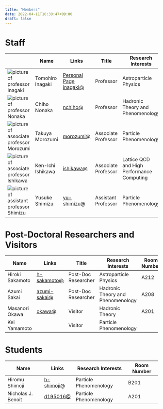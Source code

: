 ```yaml
---
title: "Members"
date: 2022-04-11T16:30:47+09:00
draft: false
---
```


<!--more-->
# Staff
| | Name | Links | Title | Research Interests | Room Number |
| --- | ---- | ---- | ---- | ---- | ---- |
| ![picture of professor Inagaki](imgs/staff/inagaki2_2009.JPG) | Tomohiro Inagaki | [Personal Page](https://home.hiroshima-u.ac.jp/inagaki/) [inagaki@](mailto:inagaki@hiroshima-u.ac.jp) | Professor | Astroparticle Physics | Media Center |
| ![picture of professor Nonaka](imgs/staff/nonaka.JPG) | Chiho Nonaka | [nchiho@](mailto:nchiho@hiroshima-u.ac.jp) | Professor | Hadronic Theory and Phenomenology | A204 |
| ![picture of associate professor Morozumi](imgs/staff/morozumi.JPG) | Takuya Morozumi | [morozumi@](mailto:morozumi@hiroshima-u.ac.jp) | Associate Professor | Particle Phenomenology | A202 |
| ![picture of associate professor Ishikawa](imgs/staff/ishikawa_20210104.JPG) | Ken-Ichi Ishikawa | [ishikawa@](mailto:ishikawa@hiroshima-u.ac.jp) | Associate Professor | Lattice QCD and High Performance Computing | A203 |
| ![picture of assistant professor Shimizu](imgs/staff/YusukeShimizu_trim.jpg) | Yusuke Shimizu | [yu-shimizu@](mailto:yu-shimizu@hiroshima-u.ac.jp) | Assistant Professor | Particle Phenomenology | A201 |

# Post-Doctoral Researchers and Visitors
| Name | Links | Title | Research Interests | Room Number |
| ---- | ---- | ---- | ---- | ---- |
| Hiroki Sakamoto | [h-sakamoto@](h-sakamoto@hiroshima-u.ac.jp) | Post-Doc Researcher | Astroparticle Physics | A212 |
| Azumi Sakai | [azumi-sakai@](mailto:azumi-sakai@hiroshima-u.ac.jp) | Post-Doc Researcher | Hadronic Theory and Phenomenology | A208 |
| Masanori Okawa | [okawa@](okawa@sci.hiroshima-u.ac.jp) | Visitor | Hadronic Theory | A201 |
| Kei Yamamoto |  | Visitor | Particle Phenomenology |  |

# Students
| Name | Links | Research Interests | Room Number |
| ---- | ---- | ---- | ---- |
| Hiromu Shimoji | [h-shimoji@](mailto:h-shimoji@hiroshima-u.ac.jp) | Particle Phenomenology | B201 |
| Nicholas J. Benoit | [d195016@](d195016@hiroshima-u.ac.jp) | Particle Phenomenology | A201 |
